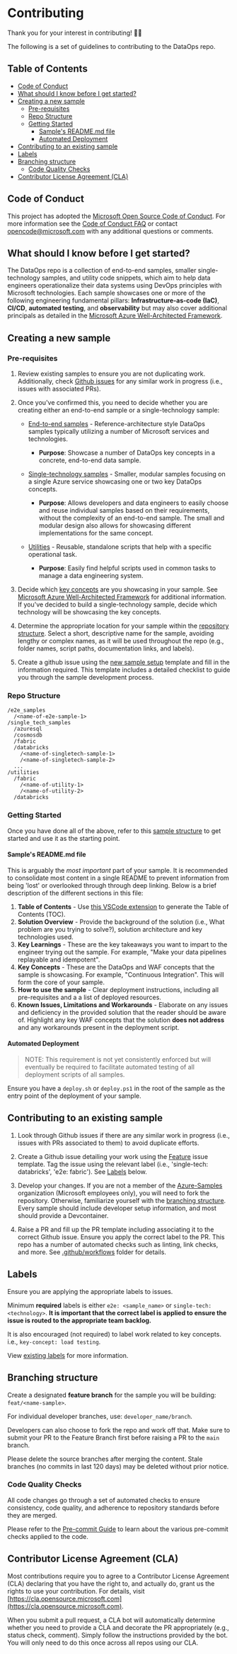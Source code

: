 # Contributing <!-- omit in toc -->

Thank you for your interest in contributing! 👍🏼

The following is a set of guidelines to contributing to the DataOps repo.

## Table of Contents <!-- omit in toc -->

- [Code of Conduct](#code-of-conduct)
- [What should I know before I get started?](#what-should-i-know-before-i-get-started)
- [Creating a new sample](#creating-a-new-sample)
  - [Pre-requisites](#pre-requisites)
  - [Repo Structure](#repo-structure)
  - [Getting Started](#getting-started)
    - [Sample's README.md file](#samples-readmemd-file)
    - [Automated Deployment](#automated-deployment)
- [Contributing to an existing sample](#contributing-to-an-existing-sample)
- [Labels](#labels)
- [Branching structure](#branching-structure)
  - [Code Quality Checks](#code-quality-checks)
- [Contributor License Agreement (CLA)](#contributor-license-agreement-cla)

## Code of Conduct

This project has adopted the [Microsoft Open Source Code of Conduct](https://opensource.microsoft.com/codeofconduct/).
For more information see the [Code of Conduct FAQ](https://opensource.microsoft.com/codeofconduct/faq/) or
contact [opencode@microsoft.com](mailto:opencode@microsoft.com) with any additional questions or comments.

## What should I know before I get started?

The DataOps repo is a collection of end-to-end samples, smaller single-technology samples, and utility code snippets, which aim to help data engineers operationalize their data systems using DevOps principles with Microsoft technologies. Each sample showcases one or more of the following engineering fundamental pillars: **Infrastructure-as-code (IaC)**, **CI/CD**, **automated testing**, and **observability** but may also cover additional principals as detailed in the [Microsoft Azure Well-Architected Framework](https://docs.microsoft.com/en-us/azure/architecture/framework/).

## Creating a new sample

### Pre-requisites

1. Review existing samples to ensure you are not duplicating work. Additionally, check [Github issues](https://github.com/Azure-Samples/modern-data-warehouse-dataops/issues) for any similar work in progress (i.e., issues with associated PRs).

2. Once you've confirmed this, you need to decide whether you are creating either an end-to-end sample or a single-technology sample:

    - [End-to-end samples](/e2e_samples/) - Reference-architecture style DataOps samples typically utilizing a number of Microsoft services and technologies.
       - **Purpose**: Showcase a number of DataOps key concepts in a concrete, end-to-end data sample.

    - [Single-technology samples](/single_tech_samples/) - Smaller, modular samples focusing on a single Azure service showcasing one or two key DataOps concepts.
       - **Purpose**: Allows developers and data engineers to easily choose and reuse individual samples based on their requirements, without the complexity of an end-to-end sample. The small and modular design also allows for showcasing different implementations for the same concept.

    - [Utilities](/utilities/) - Reusable, standalone scripts that help with a specific operational task.
       - **Purpose**: Easily find helpful scripts used in common tasks to manage a data engineering system.

3. Decide which [key concepts](https://docs.microsoft.com/en-us/azure/architecture/framework/) are you showcasing in your sample. See [Microsoft Azure Well-Architected Framework](https://docs.microsoft.com/en-us/azure/architecture/framework/) for additional information. If you've decided to build a single-technology sample, decide which technology will be showcasing the key concepts.

4. Determine the appropriate location for your sample within the [repository structure](#repo-structure). Select a short, descriptive name for the sample, avoiding lengthy or complex names, as it will be used throughout the repo (e.g., folder names, script paths, documentation links, and labels).

5. Create a github issue using the [new sample setup](./.github/ISSUE_TEMPLATE/new-sample-setup.md) template and fill in the information required. This template includes a detailed checklist to guide you through the sample development process.

### Repo Structure

```text
/e2e_samples
  /<name-of-e2e-sample-1>
/single_tech_samples
  /azuresql
  /cosmosdb
  /fabric
  /databricks
    /<name-of-singletech-sample-1>
    /<name-of-singletech-sample-2>
  ...
/utilities
  /fabric
    /<name-of-utility-1>
    /<name-of-utility-2>
  /databricks
```

### Getting Started

Once you have done all of the above, refer to this [sample structure](/docs/sample_project_structure/README.md) to get started and use it as the starting point.

#### Sample's README.md file

This is arguably the *most important* part of your sample. It is recommended to consolidate most content in a single README to prevent information from being 'lost' or overlooked through through deep linking. Below is a brief description of the different sections in this file:

1. **Table of Contents** - Use [this VSCode extension](https://marketplace.visualstudio.com/items?itemName=yzhang.markdown-all-in-one) to generate the Table of Contents (TOC).
1. **Solution Overview** - Provide the background of the solution (i.e., What problem are you trying to solve?), solution architecture and key technologies used.
1. **Key Learnings** - These are the key takeaways you want to impart to the engineer trying out the sample. For example, "Make your data pipelines replayable and idempotent".
1. **Key Concepts** - These are the DataOps and WAF concepts that the sample is showcasing. For example, "Continuous Integration". This will form the core of your sample.
1. **How to use the sample** - Clear deployment instructions, including all pre-requisites and a a list of deployed resources.
1. **Known Issues, Limitations and Workarounds** - Elaborate on any issues and deficiency in the provided solution that the reader should be aware of. Highlight any key WAF concepts that the solution **does not address** and any workarounds present in the deployment script.

#### Automated Deployment

> NOTE: This requirement is not yet consistently enforced but will eventually be required to facilitate automated testing of all deployment scripts of all samples.

Ensure you have a `deploy.sh` or `deploy.ps1` in the root of the sample as the entry point of the deployment of your sample.

## Contributing to an existing sample

1. Look through Github issues if there are any similar work in progress (i.e., issues with PRs associated to them) to avoid duplicate efforts.

2. Create a Github issue detailing your work using the [Feature](.github/ISSUE_TEMPLATE/feature.md) issue template. Tag the issue using the relevant label (i.e., 'single-tech: databricks', 'e2e: fabric'). See [Labels](#labels) below.

3. Develop your changes. If you are not a member of the [Azure-Samples](https://github.com/Azure-Samples) organization (Microsoft employees only), you will need to fork the repository. Otherwise, familiarize yourself with the [branching structure](#branching-structure). Every sample should include developer setup information, and most should provide a Devcontainer.

4. Raise a PR and fill up the PR template including associating it to the correct Github issue. Ensure you apply the correct label to the PR. This repo has a number of automated checks such as linting, link checks, and more. See [.github/workflows](/.github/workflows/) folder for details.

## Labels

Ensure you are applying the appropriate labels to issues.

Minimum **required** labels is either `e2e: <sample_name>` or `single-tech: <technology>`. **It is important that the correct label is applied to ensure the issue is routed to the appropriate team backlog.**

It is also encouraged (not required) to label work related to key concepts. i.e., `key-concept: load testing`.

View [existing labels](https://github.com/Azure-Samples/modern-data-warehouse-dataops/labels?sort=name-asc) for more information.

## Branching structure

Create a designated **feature branch** for the sample you will be building: `feat/<name-sample>`.

For individual developer branches, use: `developer_name/branch`.

Developers can also choose to fork the repo and work off that. Make sure to submit your PR to the Feature Branch first before raising a PR to the `main` branch.

Please delete the source branches after merging the content. Stale branches (no commits in last 120 days) may be deleted without prior notice.

### Code Quality Checks

All code changes go through a set of automated checks to ensure consistency, code quality, and adherence to repository standards before they are merged.

Please refer to the [Pre-commit Guide](./docs/pre_commit_guide.md) to learn about the various pre-commit checks applied to the code.

## Contributor License Agreement (CLA)

Most contributions require you to agree to a Contributor License Agreement (CLA) declaring that you have the right to, and actually do, grant us the rights to use your contribution. For details, visit [https://cla.opensource.microsoft.com](https://cla.opensource.microsoft.com).

When you submit a pull request, a CLA bot will automatically determine whether you need to provide
a CLA and decorate the PR appropriately (e.g., status check, comment). Simply follow the instructions
provided by the bot. You will only need to do this once across all repos using our CLA.
